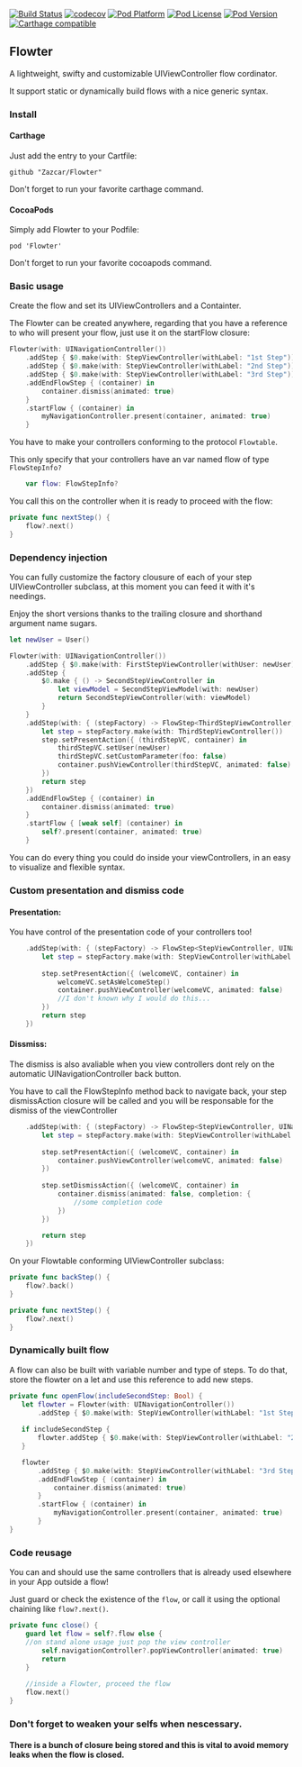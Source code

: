 [![Build Status](https://travis-ci.org/Zazcar/Flowter.svg?branch=master)](https://travis-ci.org/Zazcar/Flowter)
[![codecov](https://codecov.io/gh/Zazcar/Flowter/branch/master/graph/badge.svg)](https://codecov.io/gh/Zazcar/Flowter)
[![Pod Platform](https://img.shields.io/cocoapods/p/Flowter.svg?style=flat)](https://cocoapods.org/pods/Flowter)
[![Pod License](https://img.shields.io/cocoapods/l/Flowter.svg?style=flat)](https://github.com/Zazcar/Flowter/blob/master/LICENSE)
[![Pod Version](https://img.shields.io/cocoapods/v/Flowter.svg?style=flat)](https://cocoapods.org/pods/Flowter)
[![Carthage compatible](https://img.shields.io/badge/Carthage-compatible-4BC51D.svg?style=flat)](https://github.com/Carthage/Carthage)

## Flowter
A lightweight, swifty and customizable UIViewController flow cordinator.

It support static or dynamically build flows with a nice generic syntax.

### Install
#### Carthage
Just add the entry to your Cartfile:
```
github "Zazcar/Flowter"
```
Don't forget to run your favorite carthage command.

#### CocoaPods
Simply add Flowter to your Podfile:
```
pod 'Flowter'
```
Don't forget to run your favorite cocoapods command.

### Basic usage
Create the flow and set its UIViewControllers and a Containter.

The Flowter can be created anywhere, regarding that you have a reference to who will present your flow, just use it on the startFlow closure:
```swift
Flowter(with: UINavigationController())
	.addStep { $0.make(with: StepViewController(withLabel: "1st Step"))}
	.addStep { $0.make(with: StepViewController(withLabel: "2nd Step"))}
	.addStep { $0.make(with: StepViewController(withLabel: "3rd Step"))}
	.addEndFlowStep { (container) in
		container.dismiss(animated: true)
	}
	.startFlow { (container) in
		myNavigationController.present(container, animated: true)
	}
```

You have to make your controllers conforming to the protocol ```Flowtable```.

This only specify that your controllers have an var named flow of type ```FlowStepInfo?```
```swift
	var flow: FlowStepInfo?
```

You call this on the controller when it is ready to proceed with the flow:
```swift
private func nextStep() {
	flow?.next()
}
```

### Dependency injection
You can fully customize the factory clousure of each of your step UIViewController subclass, at this moment you can feed it with it's needings.

Enjoy the short versions thanks to the trailing closure and shorthand argument name sugars.
```swift
let newUser = User()

Flowter(with: UINavigationController())
	.addStep { $0.make(with: FirstStepViewController(withUser: newUser))}
	.addStep {
		$0.make { () -> SecondStepViewController in
			let viewModel = SecondStepViewModel(with: newUser)
			return SecondStepViewController(with: viewModel)
		}
	}
	.addStep(with: { (stepFactory) -> FlowStep<ThirdStepViewController, UINavigationController> in
		let step = stepFactory.make(with: ThirdStepViewController())
		step.setPresentAction({ (thirdStepVC, container) in
			thirdStepVC.setUser(newUser)
			thirdStepVC.setCustomParameter(foo: false)
			container.pushViewController(thirdStepVC, animated: false)
		})
		return step
	})
	.addEndFlowStep { (container) in
		container.dismiss(animated: true)
	}
	.startFlow { [weak self] (container) in
		self?.present(container, animated: true)
	}
```
You can do every thing you could do inside your viewControllers, in an easy to visualize and flexible syntax.

### Custom presentation and dismiss code
#### Presentation:
You have control of the presentation code of your controllers too! 
```swift
	.addStep(with: { (stepFactory) -> FlowStep<StepViewController, UINavigationController> in
		let step = stepFactory.make(with: StepViewController(withLabel: "Flow Start"))
	
		step.setPresentAction({ (welcomeVC, container) in
			welcomeVC.setAsWelcomeStep()
			container.pushViewController(welcomeVC, animated: false) 
			//I don't known why I would do this...
		})
		return step
	})
```

#### Dissmiss:
The dismiss is also avaliable when you view controllers dont rely on the automatic UINavigationController back button.

You have to call the FlowStepInfo method back to navigate back, your step dismissAction closure will be called and you will be responsable for the dismiss of the viewController
```swift
	.addStep(with: { (stepFactory) -> FlowStep<StepViewController, UINavigationController> in
		let step = stepFactory.make(with: StepViewController(withLabel: "Flow Start"))
	
		step.setPresentAction({ (welcomeVC, container) in
			container.pushViewController(welcomeVC, animated: false)
		})
		
		step.setDismissAction({ (welcomeVC, container) in
			container.dismiss(animated: false, completion: {
				//some completion code
			})
		})

		return step
	})
```

On your Flowtable conforming UIViewController subclass:
```swift
private func backStep() {
	flow?.back()
}

private func nextStep() {
	flow?.next()
}
```

### Dynamically built flow
A flow can also be built with variable number and type of steps. To do that, store the flowter on a let and use this reference to add new steps.
 ```swift
private func openFlow(includeSecondStep: Bool) {
	let flowter = Flowter(with: UINavigationController())
		.addStep { $0.make(with: StepViewController(withLabel: "1st Step"))}
	
	if includeSecondStep {
		flowter.addStep { $0.make(with: StepViewController(withLabel: "2nd Step"))}
	}

	flowter
		.addStep { $0.make(with: StepViewController(withLabel: "3rd Step"))}
		.addEndFlowStep { (container) in
			container.dismiss(animated: true)
		}
		.startFlow { (container) in
			myNavigationController.present(container, animated: true)
		}
}
 ```

### Code reusage
You can and should use the same controllers that is already used elsewhere in your App outside a flow!

Just guard or check the existence of the `flow`, or call it using the optional chaining like `flow?.next()`.
```swift
private func close() {
	guard let flow = self?.flow else { 
	//on stand alone usage just pop the view controller
		self.navigationController?.popViewController(animated: true)
		return
	}
	
	//inside a Flowter, proceed the flow
	flow.next() 
}
```

### Don't forget to weaken your selfs when nescessary. 
#### There is a bunch of closure being stored and this is vital to avoid memory leaks when the flow is closed.
